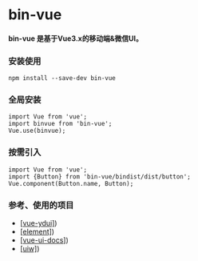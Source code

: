 # bin-vue

#### bin-vue 是基于Vue3.x的移动端&微信UI。

### 安装使用
```
npm install --save-dev bin-vue
```
### 全局安装
```
import Vue from 'vue';
import binvue from 'bin-vue';
Vue.use(binvue);
```

### 按需引入
```
import Vue from 'vue';
import {Button} from 'bin-vue/bindist/dist/button';
Vue.component(Button.name, Button);
```

### 参考、使用的项目

* <a href="https://github.com/ydcss/vue-ydui" target="_blank">[vue-ydui]</a>)
* <a href="https://github.com/ElemeFE/element" target="_blank">[element]</a>)
* <a href="https://github.com/kitorv/vue-ui-docs" target="_blank">[vue-ui-docs]</a>)
* <a href="https://github.com/uiw-react/uiw" target="_blank">[uiw]</a>)
